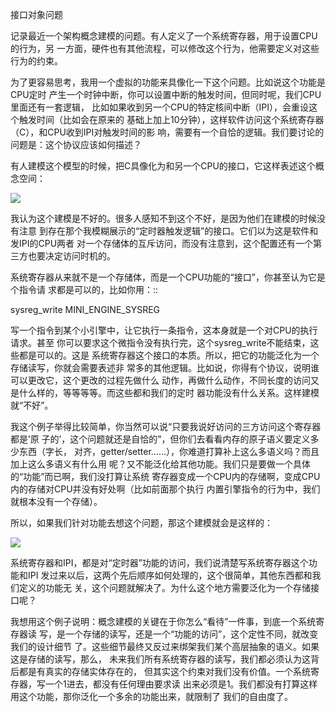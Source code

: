         
接口对象问题

记录最近一个架构概念建模的问题。有人定义了一个系统寄存器，用于设置CPU的行为，另
一方面，硬件也有其他流程，可以修改这个行为，他需要定义对这些行为的约束。

为了更容易思考，我用一个虚拟的功能来具像化一下这个问题。比如说这个功能是CPU定时
产生一个时钟中断，你可以设置中断的触发时间，但同时呢，我们CPU里面还有一套逻辑，
比如如果收到另一个CPU的特定核间中断（IPI），会重设这个触发时间（比如会在原来的
基础上加上10分钟），这样软件访问这个系统寄存器（C），和CPU收到IPI对触发时间的影
响，需要有一个自恰的逻辑。我们要讨论的问题是：这个协议应该如何描述？

有人建模这个模型的时候，把C具像化为和另一个CPU的接口，它这样表述这个概念空间：

![](_static/接口对象问题图1.svg)

我认为这个建模是不好的。很多人感知不到这个不好，是因为他们在建模的时候没有注意
到存在那个我模糊展示的“定时器触发逻辑”的接口。它们以为这是软件和发IPI的CPU两者
对一个存储体的互斥访问，而没有注意到，这个配置还有一个第三方也要决定访问时机的。

系统寄存器从来就不是一个存储体，而是一个CPU功能的“接口”，你甚至认为它是个指令请
求都是可以的，比如你用：::

  sysreg_write MINI_ENGINE_SYSREG <inst>

写一个指令到某个小引擎中，让它执行一条指令，这本身就是一个对CPU的执行请求。甚至
你可以要求这个微指令没有执行完，这个sysreg_write不能结束，这些都是可以的。这是
系统寄存器这个接口的本质。所以，把它的功能泛化为一个存储读写，你就会需要表述非
常多的其他逻辑。比如说，你得有个协议，说明谁可以更改它，这个更改的过程先做什么
动作，再做什么动作，不同长度的访问又是什么样的，等等等等。而这些都和我们的定时
器功能没有什么关系。这样建模就“不好”。

我这个例子举得比较简单，你当然可以说“只要我说好访问的三方访问这个寄存器都是’原
子的’，这个问题就还是自恰的”，但你们去看看内存的原子语义要定义多少东西（字长，
对齐，getter/setter……），你难道打算补上这么多语义吗？而且加上这么多语义有什么用
呢？又不能泛化给其他功能。我们只是要做一个具体的“功能”而已啊，我们没打算让系统
寄存器变成一个CPU内的存储啊，变成CPU内的存储对CPU并没有好处啊（比如前面那个执行
内置引擎指令的行为中，我们就根本没有一个存储）。

所以，如果我们针对功能去想这个问题，那这个建模就会是这样的：

![](_static/接口对象问题图2.svg)

系统寄存器和IPI，都是对“定时器”功能的访问，我们说清楚写系统寄存器这个功能和IPI
发过来以后，这两个先后顺序如何处理的，这个很简单，其他东西都和我们定义的功能无
关，这个问题就解决了。为什么这个地方需要泛化为一个存储接口呢？

我想用这个例子说明：概念建模的关键在于你怎么“看待”一件事，到底一个系统寄存器读
写，是一个存储的读写，还是一个“功能的访问”，这个定性不同，就改变我们的设计细节
了。这些细节最终又反过来绑架我们某个高层抽象的语义。如果这是存储的读写，那么，
未来我们所有系统寄存器的读写，我们都必须认为这背后都是有真实的存储实体存在的，
但其实这个约束对我们没有价值。一个系统寄存器，写一个1进去，都没有任何理由要求读
出来必须是1。我们都没有打算这样用这个功能，那你泛化一个多余的功能出来，就限制了
我们的自由度了。
